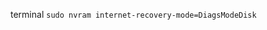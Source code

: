 
terminal 
`sudo nvram internet-recovery-mode=DiagsModeDisk`

<!--stackedit_data:
eyJoaXN0b3J5IjpbLTEyMzE4NTAzMTVdfQ==
-->